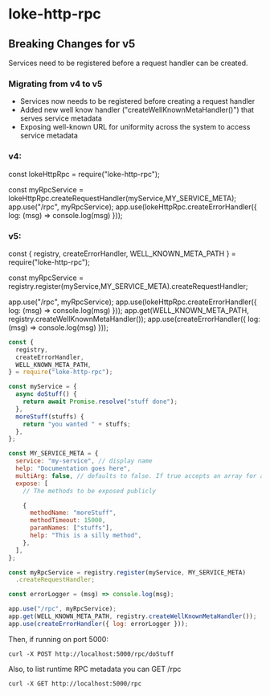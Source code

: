 # loke-http-rpc

## Breaking Changes for v5

Services need to be registered before a request handler can be created.

### Migrating from v4 to v5

- Services now needs to be registered before creating a request handler
- Added new well know handler ("createWellKnownMetaHandler()") that serves service metadata
- Exposing well-known URL for uniformity across the system to access service metadata

### v4:

const lokeHttpRpc = require("loke-http-rpc");

const myRpcService = lokeHttpRpc.createRequestHandler(myService,MY_SERVICE_META);
app.use("/rpc", myRpcService);
app.use(lokeHttpRpc.createErrorHandler({ log: (msg) => console.log(msg) }));

### v5:

const { registry, createErrorHandler, WELL_KNOWN_META_PATH } = require("loke-http-rpc");

const myRpcService = registry.register(myService,MY_SERVICE_META).createRequestHandler;

app.use("/rpc", myRpcService);
app.use(lokeHttpRpc.createErrorHandler({ log: (msg) => console.log(msg) }));
app.get(WELL_KNOWN_META_PATH, registry.createWellKnownMetaHandler());
app.use(createErrorHandler({ log: (msg) => console.log(msg) }));

```js
const {
  registry,
  createErrorHandler,
  WELL_KNOWN_META_PATH,
} = require("loke-http-rpc");

const myService = {
  async doStuff() {
    return await Promise.resolve("stuff done");
  },
  moreStuff(stuffs) {
    return "you wanted " + stuffs;
  },
};

const MY_SERVICE_META = {
  service: "my-service", // display name
  help: "Documentation goes here",
  multiArg: false, // defaults to false. If true accepts an array for arguments, if false an array will be assumed to be the first (and only) argument.
  expose: [
    // The methods to be exposed publicly

    {
      methodName: "moreStuff",
      methodTimeout: 15000,
      paramNames: ["stuffs"],
      help: "This is a silly method",
    },
  ],
};

const myRpcService = registry.register(myService, MY_SERVICE_META)
  .createRequestHandler;

const errorLogger = (msg) => console.log(msg);

app.use("/rpc", myRpcService);
app.get(WELL_KNOWN_META_PATH, registry.createWellKnownMetaHandler());
app.use(createErrorHandler({ log: errorLogger }));
```

Then, if running on port 5000:

```
curl -X POST http://localhost:5000/rpc/doStuff
```

Also, to list runtime RPC metadata you can GET /rpc

```
curl -X GET http://localhost:5000/rpc
```
